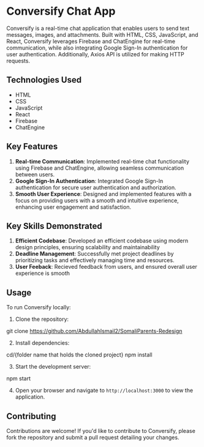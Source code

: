 # Conversify Chat App

Conversify is a real-time chat application that enables users to send text messages, images, and attachments. Built with HTML, CSS, JavaScript, and React, Conversify leverages Firebase and ChatEngine for real-time communication, while also integrating Google Sign-In authentication for user authentication. Additionally, Axios API is utilized for making HTTP requests.

## Technologies Used

- HTML
- CSS
- JavaScript
- React
- Firebase
- ChatEngine

## Key Features

1. **Real-time Communication**: Implemented real-time chat functionality using Firebase and ChatEngine, allowing seamless communication between users.
2. **Google Sign-In Authentication**: Integrated Google Sign-In authentication for secure user authentication and authorization.
5. **Smooth User Experience**: Designed and implemented features with a focus on providing users with a smooth and intuitive experience, enhancing user engagement and satisfaction.

## Key Skills Demonstrated

1. **Efficient Codebase**: Developed an efficient codebase using modern design principles, ensuring scalability and maintainability
2. **Deadline Management**: Successfully met project deadlines by prioritizing tasks and effectively managing time and resources.
3. **User Feeback**: Recieved feedback from users, and ensured overall user experience is smooth

## Usage

To run Conversify locally:

1. Clone the repository:

git clone https://github.com/AbdullahIsmail2/SomaliParents-Redesign


2. Install dependencies:

cd/{folder name that holds the cloned project}
npm install 

3. Start the development server:

npm start


4. Open your browser and navigate to `http://localhost:3000` to view the application.

## Contributing

Contributions are welcome! If you'd like to contribute to Conversify, please fork the repository and submit a pull request detailing your changes.
